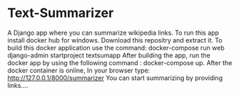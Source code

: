 # Text-Summarizer
A Django app where you can summarize wikipedia links.
To run this app install docker hub for windows.
Download this repositry and extract it.
To build this docker application use the command: docker-compose run web django-admin startproject textsumapp
After building the app, run the docker app by using the following command : docker-compose up.
After the docker container is online, In your browser type: http://127.0.0.1/8000/summarizer 
You can start summarizing by providing links....
